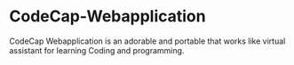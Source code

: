 # CodeCap-Webapplication
CodeCap Webapplication is an adorable and portable that works like virtual assistant for learning Coding and programming.
